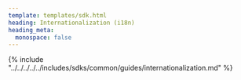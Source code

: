 ```yaml
---
template: templates/sdk.html
heading: Internationalization (i18n)
heading_meta:
  monospace: false
---
```

{% include "../../../../../includes/sdks/common/guides/internationalization.md" %}
